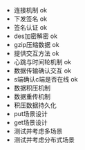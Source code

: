 - 连接机制    ok
- 下发签名    ok
- 签名认证    ok
- des加密解密 ok
- gzip压缩数据  ok
- 提供交互方法 ok
- 心跳与时间轮机制 ok
- 数据传输确认交互 ok 
- s端确认c端是否在线 ok
- 数据积压机制 
- 数据重传机制
- 积压数据持久化
- put场景设计
- get场景设计
- 测试并考虑多场景
- 测试并考虑分布式场景